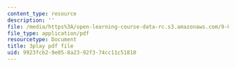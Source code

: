 ```yaml
---
content_type: resource
description: ''
file: /media/https%3A/open-learning-course-data-rc.s3.amazonaws.com/9-00sc-introduction-to-psychology-fall-2011/9923fcb29e058a2392f374cc11c51810_Qw4SkvZ03cc.pdf
file_type: application/pdf
resourcetype: Document
title: 3play pdf file
uid: 9923fcb2-9e05-8a23-92f3-74cc11c51810
---
```

